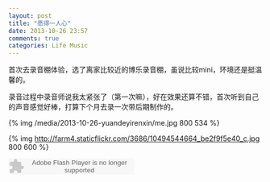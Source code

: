 ```yaml
---
layout: post
title: "愿得一人心"
date: 2013-10-26 23:57
comments: true
categories: Life Music
---
```

首次去录音棚体验，选了离家比较近的博乐录音棚，虽说比较mini，环境还是挺温馨的。

录音过程中录音师说我太紧张了（第一次嘛），好在效果还算不错，首次听到自己的声音感觉好棒，打算下个月去录一次带后期制作的。

{% img /media/2013-10-26-yuandeyirenxin/me.jpg 800 534 %}


{% img http://farm4.staticflickr.com/3686/10494544664_be2f9f5e40_c.jpg 800 600 %}

<!-- more -->

<object classid="clsid:d27cdb6e-ae6d-11cf-96b8-444553540000" codebase=" http://fpdownload.macromedia.com/pub/shockwave/cabs/flash/swflash.cab#version=7,0,0,0" width="250" height="32"><param name="allowScriptAccess" value="sameDomain"><param name="movie" value="http://l.5sing.com/player/true/fc/11142397.swf"><param name="quality" value="high"><param name="bgcolor" value="#ffffff"><embed src="http://l.5sing.com/player/true/fc/11142397.swf" quality="high" bgcolor="#ffffff" width="250" height="32" allowScriptAccess="sameDomain" type="application/x-shockwave-flash" pluginspage=" http://www.macromedia.com/go/getflashplayer" /></object>



